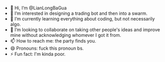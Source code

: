- 👋 Hi, I’m @LianLongBaGua
- 👀 I’m interested in designing a trading bot and then into a swarm. 
- 🌱 I’m currently learning everything about coding, but not necessarily algo. 
- 💞️ I’m looking to collaborate on taking other people's ideas and improve mine without acknowledging whomever I got it from. 
- 📫 How to reach me: the party finds you. 
- 😄 Pronouns: fuck this pronoun bs. 
- ⚡ Fun fact: I'm kinda poor. 

<!---
LianLongBaGua/LianLongBaGua is a ✨ special ✨ repository because its `README.md` (this file) appears on your GitHub profile.
You can click the Preview link to take a look at your changes.
--->
